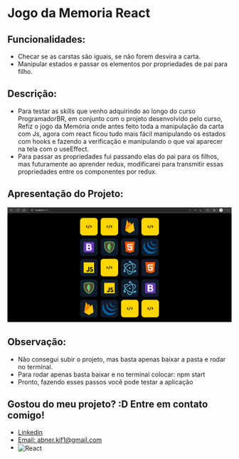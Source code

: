 # Jogo da Memoria React   

## Funcionalidades:
- Checar se as carstas são iguais, se não forem desvira a carta.
- Manipular estados e passar os elementos por propriedades de pai para filho.

## Descrição:
- Para testar as skills que venho adquirindo ao longo do curso ProgramadorBR, em conjunto com o projeto desenvolvido pelo curso, Refiz o jogo da Memória onde antes feito toda a manipulação da carta com Js, agora com react ficou tudo mais fácil manipulando os estados com hooks e fazendo a verificação e manipulando o que vai aparecer na tela com o useEffect.
- Para passar as propriedades fui passando elas do pai para os filhos, mas futuramente ao aprender redux, modificarei para transmitir essas propriedades entre os componentes por redux.

## Apresentação do Projeto:
 <img src="./video.gif">

## Observação:
- Não consegui subir o projeto, mas basta apenas baixar a pasta e rodar no terminal.
- Para rodar apenas basta baixar e no terminal colocar: npm start
- Pronto, fazendo esses passos você pode testar a aplicação

## Gostou do meu projeto? :D Entre em contato comigo! 
- [Linkedin](https://www.linkedin.com/in/abner-santos-b195b8228/) <br/>
- [Email: abner.kif1@gmail.com](mailto:abner.kif1@gmail.com)
- <img align="center" alt="React" src="https://img.shields.io/badge/React-20232A?style=for-the-badge&logo=react&logoColor=61DAFB%22">
